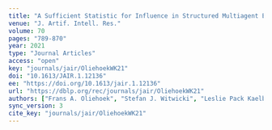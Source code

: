 ```yaml
---
title: "A Sufficient Statistic for Influence in Structured Multiagent Environments."
venue: "J. Artif. Intell. Res."
volume: 70
pages: "789-870"
year: 2021
type: "Journal Articles"
access: "open"
key: "journals/jair/OliehoekWK21"
doi: "10.1613/JAIR.1.12136"
ee: "https://doi.org/10.1613/jair.1.12136"
url: "https://dblp.org/rec/journals/jair/OliehoekWK21"
authors: ["Frans A. Oliehoek", "Stefan J. Witwicki", "Leslie Pack Kaelbling"]
sync_version: 3
cite_key: "journals/jair/OliehoekWK21"
---
```

